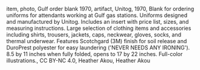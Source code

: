 item, photo, Gulf order blank 1970, artifact, Unitog, 1970, Blank for ordering uniforms for attendants working at Gulf gas stations.  Uniforms designed and manufactured by Unitog.  Includes an insert with price list, sizes, and measuring instructions.  Large selection of clothing items and accessories including shirts, trousers, jackets, caps, neckwear, gloves, socks, and thermal underwear.  Features Scotchgard (3M) finish for soil release and DuroPrest polyester for easy laundering ('NEVER NEEDS ANY IRONING').  8.5 by 11 inches when fully folded, opens to 17 by 22 inches. Full-color illustrations., CC BY-NC 4.0, Heather Akou, Heather Akou